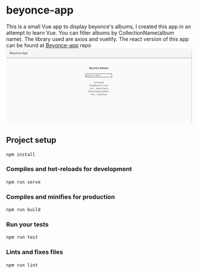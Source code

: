 # beyonce-app

This is a small Vue app to display beyonce's albums, I created this app in an attempt to learn Vue. You can filter albums by CollectionName(album name). The library used are axios and vuetify.
The react version of this app can be found at [Beyonce-app](https://github.com/AKFessha/beyonce-app/tree/solution) repo
![alt text](./src/assets/app.JPG)

## Project setup

```
npm install
```

### Compiles and hot-reloads for development

```
npm run serve
```

### Compiles and minifies for production

```
npm run build
```

### Run your tests

```
npm run test
```

### Lints and fixes files

```
npm run lint
```
